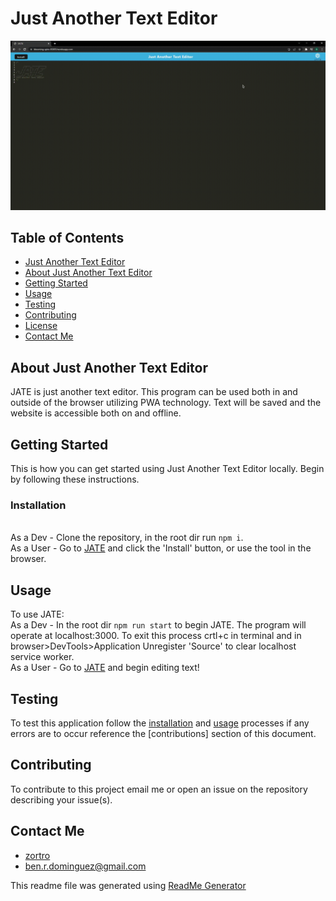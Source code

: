 <!-- proj name -->
<a name="title"></a>
# Just Another Text Editor

<!-- project shields -->
![demo](./assets/demo.gif)

<!-- toc -->
<a name="table-of-contents"></a>
## Table of Contents

- [Just Another Text Editor](#title)
- [About Just Another Text Editor](#about-proj)
- [Getting Started](#getting-started)
- [Usage](#Usage)
- [Testing](#testing)
- [Contributing](#contributing)
- [License](#license)
- [Contact Me](#contact-me)

<!-- about project -->
<a name="about-proj"></a>
## About Just Another Text Editor

JATE is just another text editor. This program can be used both in and outside of the browser utilizing PWA technology. Text will be saved and the website is accessible both on and offline.

<!-- Getting Started -->
<a name="getting-started"></a>
## Getting Started
This is how you can get started using Just Another Text Editor locally. Begin by following these instructions.
### Installation

<br> As a Dev - Clone the repository, in the root dir run `npm i`. <br> As a User - Go to [JATE](https://blooming-spire-85893.herokuapp.com/) and click the 'Install' button, or use the tool in the browser.

<!-- Usage -->
<a name="Usage"></a>
## Usage

To use JATE: <br> As a Dev - In the root dir `npm run start` to begin JATE. The program will operate at localhost:3000. To exit this process crtl+c in terminal and in browser>DevTools>Application Unregister 'Source' to clear localhost service worker. <br>As a User - Go to [JATE](https://blooming-spire-85893.herokuapp.com/) and begin editing text!

<!-- Testing -->
<a name="testing"></a>
## Testing

To test this application follow the [installation](#Install) and [usage](#Usage) processes if any errors are to occur reference the [contributions] section of this document.

<!-- Contributing -->
<a name="Contributing"></a>
## Contributing

To contribute to this project email me or open an issue on the repository describing your issue(s).

<!-- Contact Me -->
<a name="contact-me"></a>
## Contact Me
- [zortro](https://github.com/zortro)
- ben.r.dominguez@gmail.com

This readme file was generated using [ReadMe Generator](https://github.com/zortro/readme-generator/)